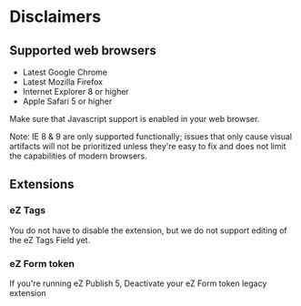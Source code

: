 Disclaimers
===========

## Supported web browsers

- Latest Google Chrome
- Latest Mozilla Firefox
- Internet Explorer 8 or higher
- Apple Safari 5 or higher

Make sure that Javascript support is enabled in your web browser.

Note: IE 8 & 9 are only supported functionally; issues that only cause visual artifacts will not be prioritized unless they're easy to fix and does not limit the capabilities of modern browsers.

## Extensions

### eZ Tags
You do not have to disable the extension, but we do not support editing of the eZ Tags Field yet.

### eZ Form token
If you're running eZ Publish 5, Deactivate your eZ Form token legacy extension